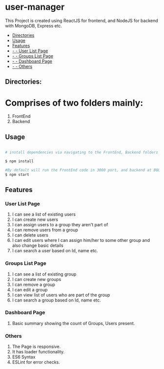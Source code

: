
# user-manager

This Project is created using ReactJS for frontend, and NodeJS for backend with MongoDB, Express etc.


 - [Directories](#directories)
 - [Usage](#Usage)
 - [Features](#features)
 - [ - - User List Page](#UserListPage)
 - [ - - Groups List Page](#GroupsListPage)
 - [ - - Dashboard Page](#DashboardPage)
 - [ - - Others](#others)

## Directories:

 # Comprises of two folders mainly:
 1) FrontEnd
 2) Backend


## Usage


``` bash

# install dependencies via navigating to the FrontEnd, Backend folders

$ npm install

#By default will run the FrontEnd code in 3000 port, and backend at 8005
$ npm start

```



## Features

### User List Page

1) I can see a list of existing users
2) I can create new users
3) I can assign users to a group they aren't part of
4) I can remove users from a group
5) I can delete users
6) I can edit users where I can assign him/her to some other group and also change basic details
7) I can search a user based on Id, name etc.

### Groups List Page

1) I can see a list of existing group
2) I can create new groups
4) I can remove a group
5) I can edit a group
6) I can view list of users who are part of the group
7) I can search a group based on Id, name etc.

### Dashboard Page

1) Basic summary showing the count of Groups, Users present.

### Others

1) The Page is responsive.
2) It has loader functionality.
3) ES6 Syntax
4) ESLint for error checks.
